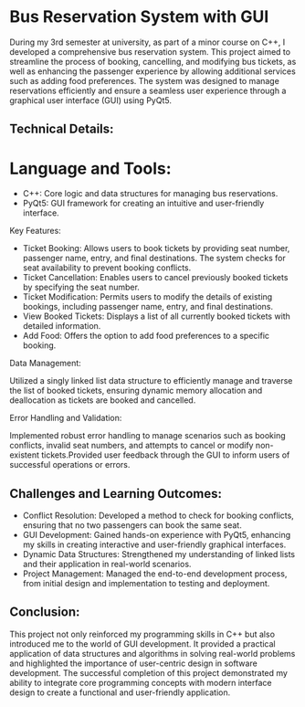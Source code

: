 # Bus Reservation System with GUI
During my 3rd semester at university, as part of a minor course on C++, I developed a comprehensive bus reservation system. This project aimed to streamline the process of booking, cancelling, and modifying bus tickets, as well as enhancing the passenger experience by allowing additional services such as adding food preferences. The system was designed to manage reservations efficiently and ensure a seamless user experience through a graphical user interface (GUI) using PyQt5.

## Technical Details:

# Language and Tools:
  - C++: Core logic and data structures for managing bus reservations.
  - PyQt5: GUI framework for creating an intuitive and user-friendly interface.

Key Features:
  - Ticket Booking: Allows users to book tickets by providing seat number, passenger name, entry, and final destinations. The system checks for seat availability to prevent booking conflicts.
  - Ticket Cancellation: Enables users to cancel previously booked tickets by specifying the seat number.
  - Ticket Modification: Permits users to modify the details of existing bookings, including passenger name, entry, and final destinations.
  - View Booked Tickets: Displays a list of all currently booked tickets with detailed information.
  - Add Food: Offers the option to add food preferences to a specific booking.

Data Management:

Utilized a singly linked list data structure to efficiently manage and traverse the list of booked tickets, ensuring dynamic memory allocation and deallocation as tickets are booked and cancelled.
    
Error Handling and Validation:

Implemented robust error handling to manage scenarios such as booking conflicts, invalid seat numbers, and attempts to cancel or modify non-existent tickets.Provided user feedback through the GUI to inform users of successful operations or errors.


## Challenges and Learning Outcomes:

  - Conflict Resolution: Developed a method to check for booking conflicts, ensuring that no two passengers can book the same seat.
  - GUI Development: Gained hands-on experience with PyQt5, enhancing my skills in creating interactive and user-friendly graphical interfaces.
  - Dynamic Data Structures: Strengthened my understanding of linked lists and their application in real-world scenarios.
  - Project Management: Managed the end-to-end development process, from initial design and implementation to testing and deployment.

## Conclusion:
This project not only reinforced my programming skills in C++ but also introduced me to the world of GUI development. It provided a practical application of data structures and algorithms in solving real-world problems and highlighted the importance of user-centric design in software development. The successful completion of this project demonstrated my ability to integrate core programming concepts with modern interface design to create a functional and user-friendly application.

